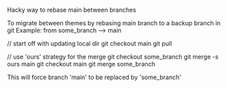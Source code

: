 Hacky way to rebase main between branches

To migrate between themes by rebasing main branch to a backup branch in git
Example: from some_branch --> main

// start off with updating local dir
git checkout main
git pull

// use 'ours' strategy for the merge
git checkout some_branch
git merge -s ours main
git checkout main
git merge some_branch


This will force branch 'main' to be replaced by 'some_branch'

